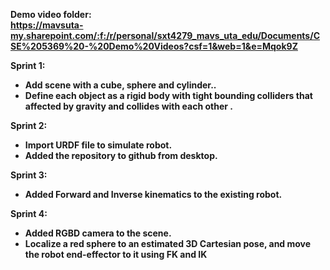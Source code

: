 <b>Demo video folder:<b> </br>
https://mavsuta-my.sharepoint.com/:f:/r/personal/sxt4279_mavs_uta_edu/Documents/CSE%205369%20-%20Demo%20Videos?csf=1&web=1&e=Mqok9Z

<b>Sprint 1:</b> </br>
<ul>
<li>Add scene with a cube, sphere and cylinder..</li>
<li>Define each object as a rigid body with tight bounding colliders that affected by gravity and collides with each other .</li>
</ul>


<b>Sprint 2:</b> </br>
<ul>
<li>Import URDF file to simulate robot.</li>
<li>Added the repository to github from desktop.</li>
</ul>

<b>Sprint 3:</b> </br>
<ul>
<li>Added Forward and Inverse kinematics to the existing robot.</li>
</ul>

<b>Sprint 4:</b> </br>
<ul>
<li>Added RGBD camera to the scene.</li>
<li>Localize a red sphere to an estimated 3D Cartesian pose, and move the robot end-effector to it using FK and IK</li>
</ul>
